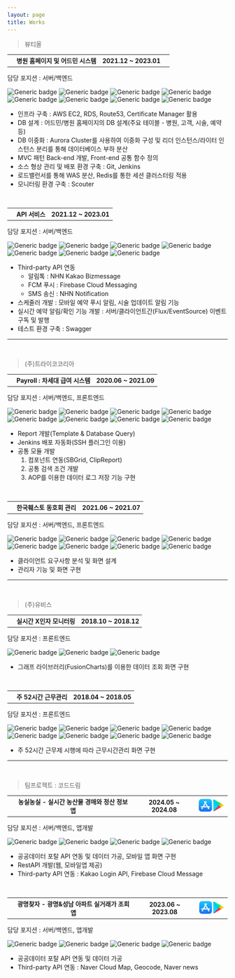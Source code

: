 ```yaml
---
layout: page
title: Works
---
```


> 뷰티올
> <br>

<table>
    <th class="th-basic2"><i class="fas fa-book"></i></th>
	<th>병원 홈페이지 및 어드민 시스템</th>
    <th class="th-basic">2021.12 ~ 2023.01</th> 
    <th></th>   
</table>
<span class="works-position">
    <i class="fas fa-check"></i>
    <span>담당 포지션</span> : 서버/백엔드
</span>

![Generic badge](https://img.shields.io/badge/-SpringBoot-99ff99?style=flat&logo=spring&logoColor=black) ![Generic badge](https://img.shields.io/badge/-JAVA-cce6ff?style=flat&logo=java&logoColor=black) ![Generic badge](https://img.shields.io/badge/-Javascript-cce6ff?style=flat&logo=javascript&logoColor=black) ![Generic badge](https://img.shields.io/badge/-JSP-cce6ff?style=flat&logo=jsp&logoColor=black) ![Generic badge](https://img.shields.io/badge/-MyBatis-80c1ff?style=flat&logo=mybatis&logoColor=black) ![Generic badge](https://img.shields.io/badge/-MySQL-FA5C5C?style=flat&logo=mysql&logoColor=white)
![Generic badge](https://img.shields.io/badge/-Git-654FF0?style=flat&logo=git&logoColor=white) ![Generic badge](https://img.shields.io/badge/-Jenkins-654FF0?style=flat&logo=JENKINS&logoColor=white)

- 인프라 구축 : AWS EC2, RDS, Route53, Certificate Manager 활용
- DB 설계 : 어드민/병원 홈페이지의 DB 설계(주요 테이블 - 병원, 고객, 시술, 예약 등)
- DB 이중화 : Aurora Cluster를 사용하여 이중화 구성 및 리더 인스턴스/라이터 인스턴스 분리를 통해 데이터베이스 부하 분산
- MVC 패턴 Back-end 개발, Front-end 공통 함수 정의
- 소스 형상 관리 및 배포 환경 구축 : Git, Jenkins
- 로드밸런서를 통해 WAS 분산, Redis를 통한 세션 클러스터링 적용
- 모니터링 환경 구축 : Scouter

<br>

<table>
    <th class="th-basic2"><i class="fas fa-book"></i></th>
	<th>API 서비스</th>
    <th class="th-basic">2021.12 ~ 2023.01</th>    
</table>
<span class="works-position">
    <i class="fas fa-check"></i>
    <span>담당 포지션</span> : 서버/백엔드
</span>

![Generic badge](https://img.shields.io/badge/-SpringBoot-99ff99?style=flat&logo=spring&logoColor=black) ![Generic badge](https://img.shields.io/badge/-JAVA-cce6ff?style=flat&logo=java&logoColor=black) ![Generic badge](https://img.shields.io/badge/-JPA-80c1ff?style=flat&logo=jpa&logoColor=black) ![Generic badge](https://img.shields.io/badge/-MyBatis-80c1ff?style=flat&logo=mybatis&logoColor=black) ![Generic badge](https://img.shields.io/badge/-MySQL-FA5C5C?style=flat&logo=mysql&logoColor=white)
![Generic badge](https://img.shields.io/badge/-Git-654FF0?style=flat&logo=git&logoColor=white) ![Generic badge](https://img.shields.io/badge/-Jenkins-654FF0?style=flat&logo=JENKINS&logoColor=white)

- Third-party API 연동
  - 알림톡 : NHN Kakao Bizmessage
  - FCM 푸시 : Firebase Cloud Messaging
  - SMS 송신 : NHN Notification
- 스케줄러 개발 : 모바일 예약 푸시 알림, 시술 업데이트 알림 기능
- 실시간 예약 알림/확인 기능 개발 : 서버/클라이언트간(Flux/EventSource) 이벤트 구독 및 발행
- 테스트 환경 구축 : Swagger

---

<br>

> (주)트라이코코리아
> <br>

<table>
    <th class="th-basic2"><i class="fas fa-book"></i></th>
	<th>Payroll : 차세대 급여 시스템</th>
    <th class="th-basic">2020.06 ~ 2021.09</th>    
</table>
<span class="works-position">
    <i class="fas fa-check"></i>
    <span>담당 포지션</span> : 서버/백엔드, 프론트엔드
</span>

![Generic badge](https://img.shields.io/badge/-SpringFramework-99ff99?style=flat&logo=spring&logoColor=black) ![Generic badge](https://img.shields.io/badge/-JAVA-cce6ff?style=flat&logo=java&logoColor=black) ![Generic badge](https://img.shields.io/badge/-jquery-cce6ff?style=flat&logo=jquery&logoColor=black) ![Generic badge](https://img.shields.io/badge/-JSP-cce6ff?style=flat&logo=jsp&logoColor=black) ![Generic badge](https://img.shields.io/badge/-MyBatis-80c1ff?style=flat&logo=mybatis&logoColor=black) ![Generic badge](https://img.shields.io/badge/-Oracle-FA5C5C?style=flat&logo=oracle&logoColor=white)
![Generic badge](https://img.shields.io/badge/-SVN-654FF0?style=flat&logo=subversion&logoColor=white) ![Generic badge](https://img.shields.io/badge/-Jenkins-654FF0?style=flat&logo=JENKINS&logoColor=white)

- Report 개발(Template & Database Query)
- Jenkins 배포 자동화(SSH 플러그인 이용)
- 공통 모듈 개발
  1. 컴포넌트 연동(SBGrid, ClipReport)
  2. 공통 검색 조건 개발
  3. AOP를 이용한 데이터 로그 저장 기능 구현

<br>

<table>
    <th class="th-basic2"><i class="fas fa-book"></i></th>
	<th>한국훼스토 동호회 관리</th>
    <th class="th-basic">2021.06 ~ 2021.07</th>    
</table>
<span class="works-position">
    <i class="fas fa-check"></i>
    <span>담당 포지션</span> : 서버/백엔드, 프론트엔드
</span>

![Generic badge](https://img.shields.io/badge/-SpringFramework-99ff99?style=flat&logo=spring&logoColor=black) ![Generic badge](https://img.shields.io/badge/-JAVA-cce6ff?style=flat&logo=java&logoColor=black) ![Generic badge](https://img.shields.io/badge/-jquery-cce6ff?style=flat&logo=jquery&logoColor=black) ![Generic badge](https://img.shields.io/badge/-JSP-cce6ff?style=flat&logo=jsp&logoColor=black) ![Generic badge](https://img.shields.io/badge/-MyBatis-80c1ff?style=flat&logo=mybatis&logoColor=black) ![Generic badge](https://img.shields.io/badge/-Oracle-FA5C5C?style=flat&logo=oracle&logoColor=white)
![Generic badge](https://img.shields.io/badge/-SVN-654FF0?style=flat&logo=subversion&logoColor=white) ![Generic badge](https://img.shields.io/badge/-Jenkins-654FF0?style=flat&logo=JENKINS&logoColor=white)

- 클라이언트 요구사항 분석 및 화면 설계
- 관리자 기능 및 화면 구현

---

<br>

> (주)유비스
> <br>

<table>
    <th class="th-basic2"><i class="fas fa-book"></i></th>
	<th>실시간 X인자 모니터링</th>
    <th class="th-basic">2018.10 ~ 2018.12</th>    
</table>
<span class="works-position">
    <i class="fas fa-check"></i>
    <span>담당 포지션</span> : 프론트엔드
</span>

![Generic badge](https://img.shields.io/badge/-ASP-cce6ff?style=flat&logo=ASP&logoColor=black) ![Generic badge](https://img.shields.io/badge/-Javascript-cce6ff?style=flat&logo=javascript&logoColor=black) ![Generic badge](https://img.shields.io/badge/-MSSQL-FA5C5C?style=flat&logo=MSSQL&logoColor=white)

- 그래프 라이브러리(FusionCharts)를 이용한 데이터 조회 화면 구현

<br>

<table>
    <th class="th-basic2"><i class="fas fa-book"></i></th>
	<th>주 52시간 근무관리</th>
    <th class="th-basic">2018.04 ~ 2018.05</th>    
</table>
<span class="works-position">
    <i class="fas fa-check"></i>
    <span>담당 포지션</span> : 프론트엔드
</span>

![Generic badge](https://img.shields.io/badge/-SpringFramework-99ff99?style=flat&logo=spring&logoColor=black) ![Generic badge](https://img.shields.io/badge/-JAVA-cce6ff?style=flat&logo=java&logoColor=black) ![Generic badge](https://img.shields.io/badge/-Javascript-cce6ff?style=flat&logo=javascript&logoColor=black) ![Generic badge](https://img.shields.io/badge/-JSP-cce6ff?style=flat&logo=jsp&logoColor=black) ![Generic badge](https://img.shields.io/badge/-MyBatis-80c1ff?style=flat&logo=mybatis&logoColor=black) ![Generic badge](https://img.shields.io/badge/-Oracle-FA5C5C?style=flat&logo=oracle&logoColor=white)
![Generic badge](https://img.shields.io/badge/-SVN-654FF0?style=flat&logo=subversion&logoColor=white) ![Generic badge](https://img.shields.io/badge/-Jenkins-654FF0?style=flat&logo=JENKINS&logoColor=white)

- 주 52시간 근무제 시행에 따라 근무시간관리 화면 구현

---

<br>

> 팀프로젝트 : 코드드림
> <br>

<table>    
    <th class="th-basic2"><i class="fas fa-book"></i></th>
    <th>농실농실 - 실시간 농산물 경매와 정산 정보앱</th>
    <th class="th-basic">2024.05 ~ 2024.08</th>                      
    <th>
        <div style="display: flex;">
            <a class="works-store" target="_blank" href="https://apps.apple.com/kr/app/%EB%86%8D%EC%8B%A4%EB%86%8D%EC%8B%A4-%EC%8B%A4%EC%8B%9C%EA%B0%84-%EB%86%8D%EC%82%B0%EB%AC%BC-%EA%B2%BD%EB%A7%A4%EC%99%80-%EC%A0%95%EC%82%B0-%EC%A0%95%EB%B3%B4%EC%95%B1/id6502695879"><img src='/assets/img/profile/appstore-m.png' width=30></a>
            <a class="works-store" target="_blank" href="https://play.google.com/store/apps/details?id=com.app.nongsil"><img src='/assets/img/profile/playstore-m.png' width=30></a>
        </div>
    </th>
</table>
<span class="works-position">
    <i class="fas fa-check"></i>
    <span>담당 포지션</span> : 서버/백엔드, 앱개발
</span>

![Generic badge](https://img.shields.io/badge/-SpringBoot-99ff99?style=flat&logo=spring&logoColor=black) ![Generic badge](https://img.shields.io/badge/-JAVA-cce6ff?style=flat&logo=java&logoColor=black)
![Generic badge](https://img.shields.io/badge/-Flutter-99ff99?style=flat&logo=Flutter&logoColor=black) ![Generic badge](https://img.shields.io/badge/-Dart-cce6ff?style=flat&logo=Dart&logoColor=black)

- 공공데이터 포탈 API 연동 및 데이터 가공, 모바일 앱 화면 구현
- RestAPI 개발(웹, 모바일앱 제공)
- Third-party API 연동 : Kakao Login API, Firebase Cloud Message

<br>

<table>    
    <th class="th-basic2"><i class="fas fa-book"></i></th>
    <th>광명찾자 - 광명&성남 아파트 실거래가 조회앱</th>
    <th class="th-basic">2023.06 ~ 2023.08</th>                      
    <th>
        <div style="display: flex;">
            <a class="works-store" target="_blank" href="https://apps.apple.com/kr/app/광명찾자/id6451822761"><img src='/assets/img/profile/appstore-m.png' width=30></a>
            <a class="works-store" target="_blank" href="https://play.google.com/store/apps/details?id=com.app.findgwangmyeong"><img src='/assets/img/profile/playstore-m.png' width=30></a>
        </div>
    </th>
</table>
<span class="works-position">
    <i class="fas fa-check"></i>
    <span>담당 포지션</span> : 서버/백엔드, 앱개발
</span>

![Generic badge](https://img.shields.io/badge/-SpringBoot-99ff99?style=flat&logo=spring&logoColor=black) ![Generic badge](https://img.shields.io/badge/-JAVA-cce6ff?style=flat&logo=java&logoColor=black)
![Generic badge](https://img.shields.io/badge/-Flutter-99ff99?style=flat&logo=Flutter&logoColor=black) ![Generic badge](https://img.shields.io/badge/-Dart-cce6ff?style=flat&logo=Dart&logoColor=black)

- 공공데이터 포탈 API 연동 및 데이터 가공
- Third-party API 연동 : Naver Cloud Map, Geocode, Naver news
